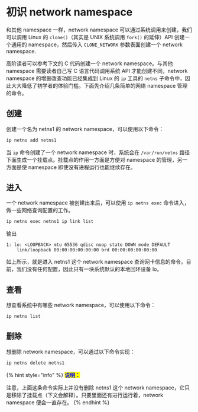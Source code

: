 # 初识 network namespace

和其他 namespace 一样，network namespace 可以通过系统调用来创建，我们可以调用 Linux 的 `clone()`（其实是 UNIX 系统调用 `fork()` 的延伸）API 创建一个通用的 namespace，然后传入 `CLONE_NETWORK` 参数表面创建一个 network namespace.

高阶读者可以参考下文的 C 代码创建一个 network namespace。与其他 namespace 需要读者自己写 C 语言代码调用系统 API 才能创建不同，network namespace 的增删改查功能已经集成到 Linux 的 `ip` 工具的 `netns` 子命令中，因此大大降低了初学者的体验门槛。下面先介绍几条简单的网络 namespace 管理的命令。

## 创建

创建一个名为 netns1 的 network namespace，可以使用以下命令：
```bash
ip netns add netns1
```

当 `ip` 命令创建了一个 network namespace 时，系统会在 `/var/run/netns` 路径下面生成一个挂载点。挂载点的作用一方面是方便对 namespace 的管理，另一方面是使 namespace 即使没有进程运行也能继续存在。

## 进入

一个 network namespace 被创建出来后，可以使用 `ip netns exec` 命令进入，做一些网络查询配置的工作。
```bash
ip netns exec netns1 ip link list
```
输出
```
1: lo: <LOOPBACK> mtu 65536 qdisc noop state DOWN mode DEFAULT
    link/loopback 00:00:00:00:00:00 brd 00:00:00:00:00:00
```

如上所示，就是进入 netns1 这个 network namespace 查询网卡信息的命令。目前，我们没有任何配置，因此只有一块系统默认的本地回环设备 lo。

## 查看

想查看系统中有哪些 network namespace，可以使用以下命令：
```bash
ip netns list
```

## 删除
想删除 network namespace，可以通过以下命令实现：
```bash
ip netns delete netns1
```
{% hint style="info" %}
<mark style="color:blue;">**说明：**</mark>

注意，上面这条命令实际上并没有删除 netns1 这个 network namespace，它只是移除了挂载点（下文会解释）。只要里面还有进行运行着，network namespace 便会一直存在。
{% endhint %}



